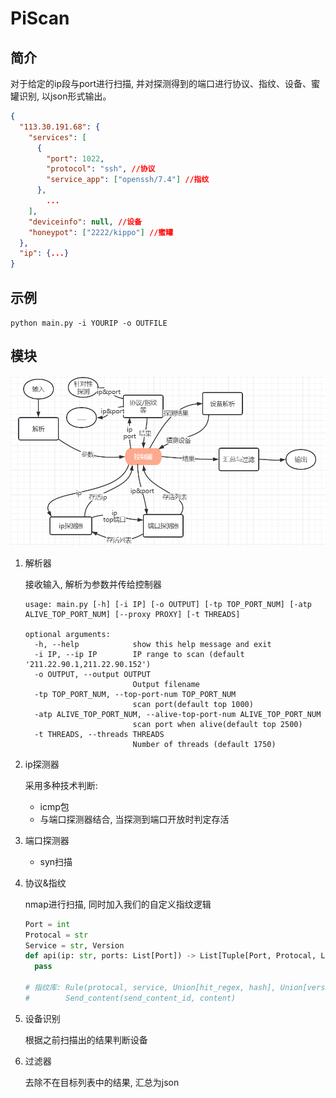 # PiScan
## 简介

对于给定的ip段与port进行扫描, 并对探测得到的端口进行协议、指纹、设备、蜜罐识别, 以json形式输出。

```json
{
  "113.30.191.68": {
    "services": [
      {
        "port": 1022,
        "protocol": "ssh", //协议
        "service_app": ["openssh/7.4"] //指纹
      },
    	...
    ],
    "deviceinfo": null, //设备
    "honeypot": ["2222/kippo"] //蜜罐
  }, 
  "ip": {...}
}
```

## 示例

`python main.py -i YOURIP -o OUTFILE`

## 模块

![image-20230717163308767](README.assets/image-20230717163308767.png)

1. 解析器

   接收输入, 解析为参数并传给控制器

   ```
   usage: main.py [-h] [-i IP] [-o OUTPUT] [-tp TOP_PORT_NUM] [-atp ALIVE_TOP_PORT_NUM] [--proxy PROXY] [-t THREADS]
   
   optional arguments:
     -h, --help            show this help message and exit
     -i IP, --ip IP        IP range to scan (default '211.22.90.1,211.22.90.152')
     -o OUTPUT, --output OUTPUT
                           Output filename
     -tp TOP_PORT_NUM, --top-port-num TOP_PORT_NUM
                           scan port(default top 1000)
     -atp ALIVE_TOP_PORT_NUM, --alive-top-port-num ALIVE_TOP_PORT_NUM
                           scan port when alive(default top 2500)
     -t THREADS, --threads THREADS
                           Number of threads (default 1750)
   ```

1. ip探测器

   采用多种技术判断:

   - icmp包
   - 与端口探测器结合, 当探测到端口开放时判定存活

1. 端口探测器

   - syn扫描

1. 协议&指纹

   nmap进行扫描, 同时加入我们的自定义指纹逻辑

   ```python
   Port = int
   Protocal = str
   Service = str, Version
   def api(ip: str, ports: List[Port]) -> List[Tuple[Port, Protocal, List[Service]]]: # 蜜罐将放入Service中
     pass
   
   # 指纹库: Rule(protocal, service, Union[hit_regex, hash], Union[version_regex, version], send_content_id)
   #        Send_content(send_content_id, content)
   ```

1. 设备识别

   根据之前扫描出的结果判断设备

1. 过滤器

   去除不在目标列表中的结果, 汇总为json

